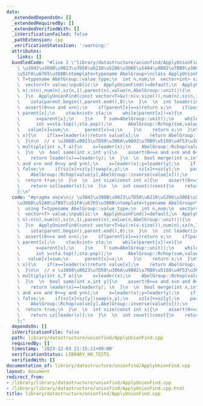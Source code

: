```yaml
---
data:
  _extendedDependsOn: []
  _extendedRequiredBy: []
  _extendedVerifiedWith: []
  _isVerificationFailed: false
  _pathExtension: cpp
  _verificationStatusIcon: ':warning:'
  attributes:
    links: []
  bundledCode: "#line 2 \"library/datastructure/unionfind/ApplyUnionFind.cpp\"\n//\
    \ \u3042\u308B\u9023\u7D50\u6210\u5206\u306E\u5404\u9802\u70B9\u306B\u52A0\u7B97\
    \u51FA\u6765\u308B\ntemplate<typename AbelGroup>\nclass ApplyUnionFind{\n  using\
    \ T=typename AbelGroup::value_type;\n  int n,num;\n  vector<int> sz,parent;\n\
    \  vector<T> value;\npublic:\n  ApplyUnionFind()=default;\n  ApplyUnionFind(int\
    \ n):n(n),num(n),sz(n,1),parent(n),value(n,AbelGroup::unit()){\n    iota(parent.begin(),parent.end(),0);\n\
    \  }\n  ApplyUnionFind(const vector<T>&v):n(v.size()),num(n),sz(n,1),parent(n),value(v){\n\
    \    iota(parent.begin(),parent.end(),0);\n  }\n  \n  int leader(int x){ \n  \
    \  assert(0<=x and x<n);\n    if(parent[x]==x)return x;\n    if(parent[parent[x]]==parent[x])return\
    \ parent[x];\n    stack<int> sta;\n    while(parent[x]!=x){\n      sta.push(x);\n\
    \      x=parent[x];\n    }\n    T sum=AbelGroup::unit();\n    while(sta.size()){\n\
    \      int v=sta.top();sta.pop();\n      AbelGroup::Rchop(sum,value[v]);\n   \
    \   value[v]=sum;\n      parent[v]=x;\n    }\n    return x;\n  }\n\n  T get(int\
    \ x){\n    if(x==leader(x))return value[x];\n    return AbelGroup::op(value[x],value[parent[x]]);\n\
    \  }\n\n  // x \u3068\u9023\u7D50\u306A\u9802\u70B9\u5168\u4F53\u306B *=a\n  void\
    \ multiply(int x,T a){\n    x=leader(x);\n    AbelGroup::Rchop(value[x],a);\n\
    \  }\n  \n  bool same(int x,int y){\n    assert(0<=x and x<n and 0<=y and y<n);\n\
    \    return leader(x)==leader(y); \n  }\n  \n  bool merge(int x,int y){\n    assert(0<=x\
    \ and x<n and 0<=y and y<n);\n    x=leader(x);y=leader(y);\n    if(x==y)return\
    \ false;\n    if(sz[x]<sz[y])swap(x,y);\n    sz[x]+=sz[y];\n    parent[y]=x;\n\
    \    AbelGroup::Rchop(value[y],AbelGroup::inverse(value[x]));\n    num--;\n  \
    \  return true;\n  }\n  \n  int size(const int x){\n    assert(0<=x and x<n);\n\
    \    return sz[leader(x)];\n  }\n  \n  int count()const{\n    return num;\n  }\n\
    };\n"
  code: "#pragma once\n// \u3042\u308B\u9023\u7D50\u6210\u5206\u306E\u5404\u9802\u70B9\
    \u306B\u52A0\u7B97\u51FA\u6765\u308B\ntemplate<typename AbelGroup>\nclass ApplyUnionFind{\n\
    \  using T=typename AbelGroup::value_type;\n  int n,num;\n  vector<int> sz,parent;\n\
    \  vector<T> value;\npublic:\n  ApplyUnionFind()=default;\n  ApplyUnionFind(int\
    \ n):n(n),num(n),sz(n,1),parent(n),value(n,AbelGroup::unit()){\n    iota(parent.begin(),parent.end(),0);\n\
    \  }\n  ApplyUnionFind(const vector<T>&v):n(v.size()),num(n),sz(n,1),parent(n),value(v){\n\
    \    iota(parent.begin(),parent.end(),0);\n  }\n  \n  int leader(int x){ \n  \
    \  assert(0<=x and x<n);\n    if(parent[x]==x)return x;\n    if(parent[parent[x]]==parent[x])return\
    \ parent[x];\n    stack<int> sta;\n    while(parent[x]!=x){\n      sta.push(x);\n\
    \      x=parent[x];\n    }\n    T sum=AbelGroup::unit();\n    while(sta.size()){\n\
    \      int v=sta.top();sta.pop();\n      AbelGroup::Rchop(sum,value[v]);\n   \
    \   value[v]=sum;\n      parent[v]=x;\n    }\n    return x;\n  }\n\n  T get(int\
    \ x){\n    if(x==leader(x))return value[x];\n    return AbelGroup::op(value[x],value[parent[x]]);\n\
    \  }\n\n  // x \u3068\u9023\u7D50\u306A\u9802\u70B9\u5168\u4F53\u306B *=a\n  void\
    \ multiply(int x,T a){\n    x=leader(x);\n    AbelGroup::Rchop(value[x],a);\n\
    \  }\n  \n  bool same(int x,int y){\n    assert(0<=x and x<n and 0<=y and y<n);\n\
    \    return leader(x)==leader(y); \n  }\n  \n  bool merge(int x,int y){\n    assert(0<=x\
    \ and x<n and 0<=y and y<n);\n    x=leader(x);y=leader(y);\n    if(x==y)return\
    \ false;\n    if(sz[x]<sz[y])swap(x,y);\n    sz[x]+=sz[y];\n    parent[y]=x;\n\
    \    AbelGroup::Rchop(value[y],AbelGroup::inverse(value[x]));\n    num--;\n  \
    \  return true;\n  }\n  \n  int size(const int x){\n    assert(0<=x and x<n);\n\
    \    return sz[leader(x)];\n  }\n  \n  int count()const{\n    return num;\n  }\n\
    };"
  dependsOn: []
  isVerificationFile: false
  path: library/datastructure/unionfind/ApplyUnionFind.cpp
  requiredBy: []
  timestamp: '2023-12-03 21:15:11+09:00'
  verificationStatus: LIBRARY_NO_TESTS
  verifiedWith: []
documentation_of: library/datastructure/unionfind/ApplyUnionFind.cpp
layout: document
redirect_from:
- /library/library/datastructure/unionfind/ApplyUnionFind.cpp
- /library/library/datastructure/unionfind/ApplyUnionFind.cpp.html
title: library/datastructure/unionfind/ApplyUnionFind.cpp
---
```

